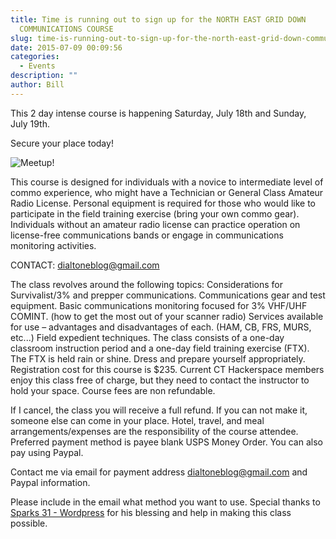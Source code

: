 ```yaml
---
title: Time is running out to sign up for the NORTH EAST GRID DOWN
  COMMUNICATIONS COURSE
slug: time-is-running-out-to-sign-up-for-the-north-east-grid-down-communications-course
date: 2015-07-09 00:09:56
categories:
  - Events
description: ""
author: Bill
---
```



This 2 day intense course is happening Saturday, July 18th and Sunday, July 19th.

Secure your place today!

![Meetup!](http://photos4.meetupstatic.com/photos/event/3/1/2/6/600_438132582.jpeg)

This course is designed for individuals with a novice to intermediate level of commo experience, who might have a Technician or General Class Amateur Radio License. Personal equipment is required for those who would like to participate in the field training exercise (bring your own commo gear). Individuals without an amateur radio license can practice operation on license-free communications bands or engage in communications monitoring activities.

CONTACT: [dialtoneblog@gmail.com](mailto:dialtoneblog@gmail.com)

The class revolves around the following topics: Considerations for Survivalist/3% and prepper communications. Communications gear and test equipment. Basic communications monitoring focused for 3% VHF/UHF COMINT. (how to get the most out of your scanner radio) Services available for use – advantages and disadvantages of each. (HAM, CB, FRS, MURS, etc...) Field expedient techniques. The class consists of a one-day classroom instruction period and a one-day field training exercise (FTX). The FTX is held rain or shine. Dress and prepare yourself appropriately. Registration cost for this course is $235. Current CT Hackerspace members enjoy this class free of charge, but they need to contact the instructor to hold your space. Course fees are non refundable.

If I cancel, the class you will receive a full refund. If you can not make it, someone else can come in your place. Hotel, travel, and meal arrangements/expenses are the responsibility of the course attendee. Preferred payment method is payee blank USPS Money Order. You can also pay using Paypal.

Contact me via email for payment address [dialtoneblog@gmail.com](mailto:dialtoneblog@gmail.com) and Paypal information.

Please include in the email what method you want to use. Special thanks to [Sparks 31 - Wordpress](sparks31.wordpress.com) for his blessing and help in making this class possible.
